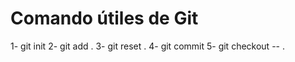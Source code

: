 # Comando útiles de Git

1- git init
2- git add .
3- git reset .
4- git commit
5- git checkout -- .
